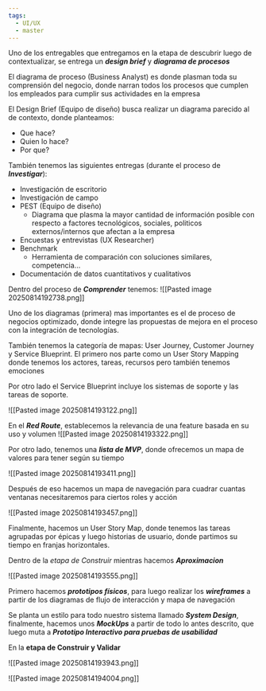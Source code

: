 ```yaml
---
tags:
  - UI/UX
  - master
---
```

Uno de los entregables que entregamos en la etapa de descubrir luego de contextualizar, se entrega un ***design brief*** y ***diagrama de procesos***

El diagrama de proceso (Business Analyst) es donde plasman toda su comprensión del negocio, donde narran todos los procesos que cumplen los empleados para cumplir sus actividades en la empresa

El Design Brief (Equipo de diseño) busca realizar un diagrama parecido al de contexto, donde planteamos:
- Que hace?
- Quien lo hace?
- Por que?

También tenemos las siguientes entregas (durante el proceso de ***Investigar***):
- Investigación de escritorio
- Investigación de campo
- PEST (Equipo de diseño)
	- Diagrama que plasma la mayor cantidad de información posible con respecto a factores tecnológicos, sociales, politicos externos/internos que afectan a la empresa
- Encuestas y entrevistas (UX Researcher)
- Benchmark
	- Herramienta de comparación con soluciones similares, competencia...
- Documentación de datos cuantitativos y cualitativos

Dentro del proceso de ***Comprender*** tenemos:
![[Pasted image 20250814192738.png]]

Uno de los diagramas (primera) mas importantes es el de proceso de negocios optimizado, donde integre las propuestas de mejora en el proceso con la integración de tecnologías.

También tenemos la categoría de mapas: User Journey, Customer Journey y Service Blueprint. El primero nos parte como un User Story Mapping donde tenemos los actores, tareas, recursos pero también tenemos emociones

Por otro lado el Service Blueprint incluye los sistemas de soporte y las tareas de soporte.

![[Pasted image 20250814193122.png]]

En el ***Red Route***, establecemos la relevancia de una feature basada en su uso y volumen
![[Pasted image 20250814193322.png]]

Por otro lado, tenemos una ***lista de MVP***, donde ofrecemos un mapa de valores para tener según su tiempo

![[Pasted image 20250814193411.png]]

Después de eso hacemos un mapa de navegación para cuadrar cuantas ventanas necesitaremos para ciertos roles y acción 

![[Pasted image 20250814193457.png]]

Finalmente, hacemos un User Story Map, donde tenemos las tareas agrupadas por épicas y luego historias de usuario, donde partimos su tiempo en franjas horizontales.

Dentro de la *etapa de Construir* mientras hacemos ***Aproximacion***

![[Pasted image 20250814193555.png]]

Primero hacemos ***prototipos físicos***, para luego realizar los ***wireframes*** a partir de los diagramas de flujo de interacción y mapa de navegación

Se planta un estilo para todo nuestro sistema llamado ***System Design***, finalmente, hacemos unos ***MockUps*** a partir de todo lo antes descrito, que luego muta a ***Prototipo Interactivo para pruebas de usabilidad***

En la **etapa de Construir y Validar**

![[Pasted image 20250814193943.png]]

![[Pasted image 20250814194004.png]]